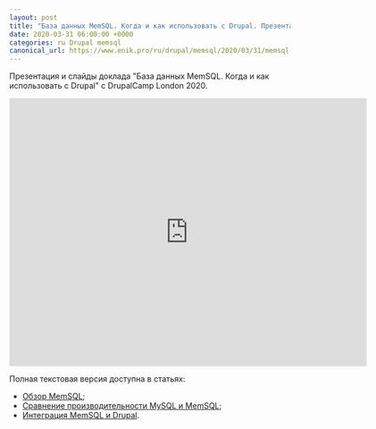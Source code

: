 ```yaml
---
layout: post
title: "База данных MemSQL. Когда и как использовать с Drupal. Презентация с DrupalCamp London 2020"
date: 2020-03-31 06:00:00 +0000
categories: ru Drupal memsql
canonical_url: https://www.enik.pro/ru/drupal/memsql/2020/03/31/memsql-presentation.html
---
```

Презентация и слайды доклада "База данных MemSQL. Когда и как использовать с Drupal" с DrupalCamp London 2020.

<iframe width="640" height="480" src="https://www.youtube.com/embed/il94bHTGENA" frameborder="0" allow="accelerometer; autoplay; encrypted-media; gyroscope; picture-in-picture" allowfullscreen></iframe>

Полная текстовая версия доступна в статьях:

* [Обзор MemSQL](/ru/memsql/2020/02/09/memsql-overview.html);
* [Сравнение производительности MySQL и MemSQL](/ru/memsql/2020/02/29/memsql-mysql-performance-comparison.html);
* [Интеграция MemSQL и Drupal](/drupal/memsql/2020/03/16/memsql-drupal-integration.html).
